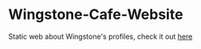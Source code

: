 # Wingstone-Cafe-Website
Static web about Wingstone's profiles, check it out [here](https://cafe-website-42f45.web.app/)
